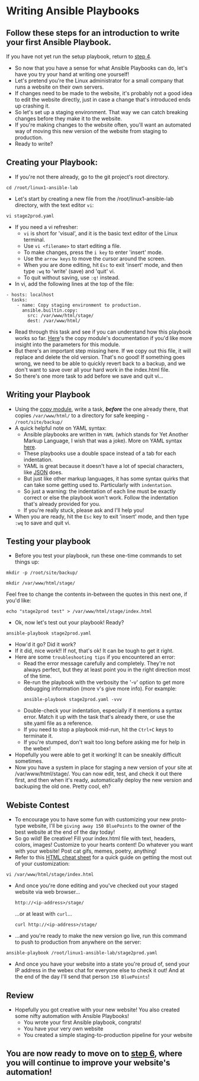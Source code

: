 # Writing Ansible Playbooks
## Follow these steps for an introduction to write your first Ansible Playbook.
If you have not yet run the setup playbook, return to [step 4](./4_run_playbooks.md).
* So now that you have a sense for what Ansible Playbooks can do, let's have you try your hand at writing one yourself!
* Let's pretend you're the Linux administrator for a small company that runs a website on their own servers.
* If changes need to be made to the website, it's probably not a good idea to edit the website directly, just in case a change that's introduced ends up crashing it.
* So let's set up a staging environment. That way we can catch breaking changes before they make it to the website. 
* If you're making changes to the website often, you'll want an automated way of moving this new version of the website from staging to production.
* Ready to write?
## Creating your Playbook:
* If you're not there already, go to the git project's root directory.
```
cd /root/linux1-ansible-lab
```
* Let's start by creating a new file from the /root/linux1-ansible-lab directory, with the text editor `vi`:
```
vi stage2prod.yaml
```
* If you need a vi refresher:
    * `vi` is short for 'visual', and it is the basic text editor of the Linux terminal.
    * Use `vi <filename>` to start editing a file.
    * To make changes, press the `i key` to enter 'insert' mode.
    * Use the `arrow keys` to move the cursor around the screen.
    * When you are done editing, hit `Esc` to exit 'insert' mode, and then type `:wq` to 'write' (save) and 'quit' vi.
    * To quit without saving, use `:q!` instead.
* In vi, add the following lines at the top of the file:
```
- hosts: localhost
  tasks:
    - name: Copy staging environment to production.
      ansible.builtin.copy:
        src: /var/www/html/stage/
        dest: /var/www/html/
```
* Read through this task and see if you can understand how this playbook works so far. [Here](https://docs.ansible.com/ansible/latest/collections/ansible/builtin/copy_module.html)'s the copy module's documentation if you'd like more insight into the parameters for this module.
* But there's an important step missing here. If we copy out this file, it will replace and delete the old version. That's no good! If something goes wrong, we need to be able to quickly revert back to a backup, and we don't want to save over all your hard work in the index.html file.
* So there's one more task to add before we save and quit vi...
## Writing your Playbook
* Using the [copy module](https://docs.ansible.com/ansible/latest/collections/ansible/builtin/copy_module.html), write a task, <b><i>before</i></b> the one already there, that copies `/var/www/html/` to a directory for safe keeping - `/root/site/backup/`
* A quick helpful note on YAML syntax:
    * Ansible playbooks are written in `YAML` (which stands for Yet Another Markup Language, I wish that was a joke). More on YAML syntax [here](https://docs.ansible.com/ansible/latest/reference_appendices/YAMLSyntax.html).
    * These playbooks use a double space instead of a tab for each indentation.
    * YAML is great because it doesn't have a lot of special characters, like [JSON](https://builtin.com/software-engineering-perspectives/yaml-vs-json) does.
    * But just like other markup languages, it has some syntax quirks that can take some getting used to. Particularly with `indentation`.
    * So just a warning: the indentation of each line must be exactly correct or else the playbook won't work. Follow the indentation that's already provided for you.
    * If you're really stuck, please ask and I'll help you!
* When you are ready, hit the `Esc` key to exit 'insert' mode, and then type `:wq` to save and quit vi.
## Testing your playbook
* Before you test your playbook, run these one-time commands to set things up:
```
mkdir -p /root/site/backup/
```
```
mkdir /var/www/html/stage/
```
Feel free to change the contents in-between the quotes in this next one, if you'd like:
```
echo "stage2prod test" > /var/www/html/stage/index.html
```
* Ok, now let's test out your playbook! Ready?
```
ansible-playbook stage2prod.yaml
```
* How'd it go? Did it work?
* If it did, nice work!! If not, that's ok! It can be tough to get it right. 
* Here are some `troubleshooting tips` if you encountered an error:
    * Read the error message carefully and completely. They're not always perfect, but they at least point you in the right direction most of the time.
    * Re-run the playbook with the verbosity the '-v' option to get more debugging information (more v's give more info). For example:
        ```
        ansible-playbook stage2prod.yaml -vvv
        ```
    * Double-check your indentation, especially if it mentions a syntax error. Match it up with the task that's already there, or use the site.yaml file as a reference.
    * If you need to stop a playbook mid-run, hit the `Ctrl+C` keys to terminate it.
    * If you're stumped, don't wait too long before asking me for help in the webex!
* Hopefully you were able to get it working! It can be sneakily difficult sometimes.
* Now you have a system in place for staging a new version of your site at /var/www/html/stage/. You can now edit, test, and check it out there first, and then when it's ready, automatically deploy the new version and backuping the old one. Pretty cool, eh?
## Webiste Contest
* To encourage you to have some fun with customizing your new proto-type website, I'll be `giving away 150 BluePoints` to the owner of the best website at the end of the day today! 
* So go wild! Be creative! Fill your index.html file with text, headers, colors, images! Customize to your hearts content! Do whatever you want with your website! Post cat gifs, memes, poetry, anything!
* Refer to this [HTML cheat sheet](https://web.stanford.edu/group/csp/cs21/htmlcheatsheet.pdf) for a quick guide on getting the most out of your customization:
```
vi /var/www/html/stage/index.html
```
* And once you're done editing and you've checked out your staged website via web browser...
    ```
    http://<ip-address>/stage/
    ```
    ...or at least with `curl`...
    ```
    curl http://<ip-address>/stage/
    ```
* ...and you're ready to make the new version go live, run this command to push to production from anywhere on the server:
```
ansible-playbook /root/linux1-ansible-lab/stage2prod.yaml
```
* And once you have your website into a state you're proud of, send your IP address in the webex chat for everyone else to check it out! And at the end of the day I'll send that person `150 BluePoints`!
## Review
* Hopefully you got creative with your new website! You also created some nifty automation with Ansible Playbooks!
    * You wrote your first Ansible playbook, congrats! 
    * You have your very own website
    * You created a simple staging-to-production pipeline for your website

## You are now ready to move on to [step 6](./6_automate_restore.md), where you will continue to improve your website's automation!
